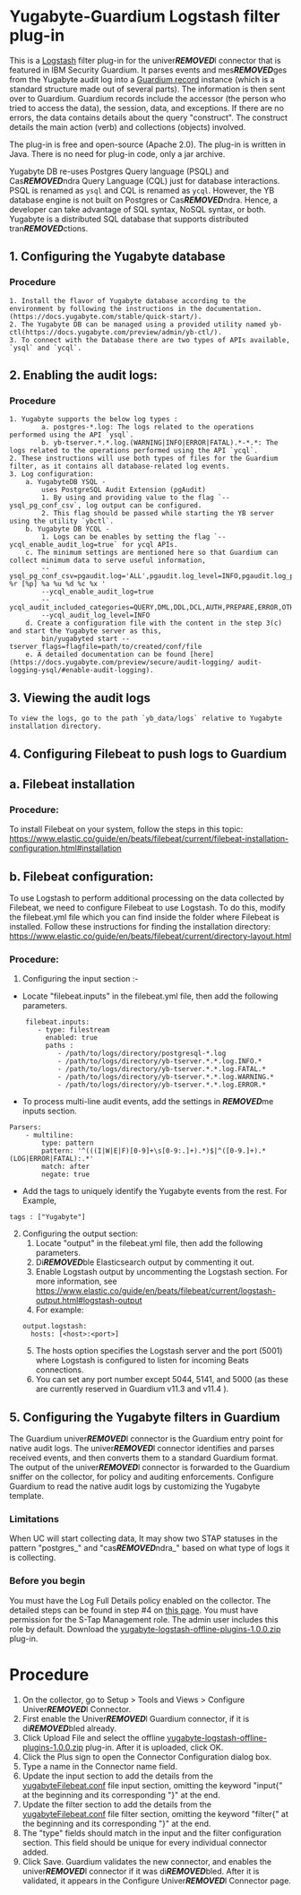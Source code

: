 # Yugabyte-Guardium Logstash filter plug-in

This is a [Logstash](https://github.com/elastic/logstash) filter plug-in for the univer***REMOVED***l connector that is featured in IBM Security Guardium. It parses events and mes***REMOVED***ges from the Yugabyte audit log into a [Guardium record](https://github.com/IBM/univer***REMOVED***l-connectors/blob/main/common/src/main/java/com/ibm/guardium/univer***REMOVED***lconnector/commons/structures/Record.java) instance (which is a standard structure made out of several parts). The information is then sent over to Guardium. Guardium records include the accessor (the person who tried to access the data), the session, data, and exceptions. If there are no errors, the data contains details about the query "construct". The construct details the main action (verb) and collections (objects) involved.

The plug-in is free and open-source (Apache 2.0). The plug-in is written in Java. There is no need for plug-in code, only a jar archive.

Yugabyte DB re-uses Postgres Query language (PSQL) and Cas***REMOVED***ndra Query Language (CQL) just for database interactions. PSQL is renamed as `ysql` and CQL is renamed as `ycql`. However, the YB database engine is not built on Postgres or Cas***REMOVED***ndra. 
Hence, a developer can take advantage of SQL syntax, NoSQL syntax, or both. Yugabyte is a distributed SQL database that supports distributed tran***REMOVED***ctions.

## 1. Configuring the Yugabyte database

### Procedure
```
1. Install the flavor of Yugabyte database according to the environment by following the instructions in the documentation.(https://docs.yugabyte.com/stable/quick-start/).
2. The Yugabyte DB can be managed using a provided utility named yb-ctl(https://docs.yugabyte.com/preview/admin/yb-ctl/).
3. To connect with the Database there are two types of APIs available, `ysql` and `ycql`.
```
## 2. Enabling the audit logs:

### Procedure
```
1. Yugabyte supports the below log types :
		a. postgres-*.log: The logs related to the operations performed using the API `ysql`.
		b. yb-tserver.*.*.log.(WARNING|INFO|ERROR|FATAL).*-*.*: The logs related to the operations performed using the API `ycql`.
2. These instructions will use both types of files for the Guardium filter, as it contains all database-related log events.
3. Log configuration: 
    a. YugabyteDB YSQL -
        uses PostgreSQL Audit Extension (pgAudit)
        1. By using and providing value to the flag `--ysql_pg_conf_csv`, log output can be configured.
        2. This flag should be passed while starting the YB server using the utility `ybctl`.
    b. Yugabyte DB YCQL -
        1. Logs can be enables by setting the flag `--ycql_enable_audit_log=true` for ycql APIs.
    c. The minimum settings are mentioned here so that Guardium can collect minimum data to serve useful information,
        --ysql_pg_conf_csv=pgaudit.log='ALL',pgaudit.log_level=INFO,pgaudit.log_parameter=true,pgaudit.log_relation=on,log_line_prefix='%n %r [%p] %a %u %d %c %x '
        --ycql_enable_audit_log=true
        --ycql_audit_included_categories=QUERY,DML,DDL,DCL,AUTH,PREPARE,ERROR,OTHER
        --ycql_audit_log_level=INFO
    d. Create a configuration file with the content in the step 3(c) and start the Yugabyte server as this,
        bin/yugabyted start --tserver_flags=flagfile=path/to/created/conf/file
    e. A detailed documentation can be found [here](https://docs.yugabyte.com/preview/secure/audit-logging/	audit-logging-ysql/#enable-audit-logging).
```
## 3. Viewing the audit logs
```
To view the logs, go to the path `yb_data/logs` relative to Yugabyte installation directory.
```
## 4. Configuring Filebeat to push logs to Guardium

## a. Filebeat installation

### Procedure:

To install Filebeat on your system, follow the steps in this topic:
    https://www.elastic.co/guide/en/beats/filebeat/current/filebeat-installation-configuration.html#installation

## b. Filebeat configuration:

To use Logstash to perform additional processing on the data collected by Filebeat, we need to configure Filebeat to use Logstash. To do this, modify the filebeat.yml file which you can find inside the folder where Filebeat is installed. Follow these instructions for finding the installation directory: https://www.elastic.co/guide/en/beats/filebeat/current/directory-layout.html

### Procedure:

1. Configuring the input section :-

* Locate "filebeat.inputs" in the filebeat.yml file, then add the following parameters.
```
    filebeat.inputs:
       - type: filestream
         enabled: true
         paths : 
            - /path/to/logs/directory/postgresql-*.log
            - /path/to/logs/directory/yb-tserver.*.*.log.INFO.*
            - /path/to/logs/directory/yb-tserver.*.*.log.FATAL.*
            - /path/to/logs/directory/yb-tserver.*.*.log.WARNING.*
            - /path/to/logs/directory/yb-tserver.*.*.log.ERROR.*
```
* To process multi-line audit events, add the settings in ***REMOVED***me inputs section.
```
Parsers:
    - multiline:
        type: pattern
        pattern: '^(((I|W|E|F)[0-9]+\s[0-9:.]+).*)$|^([0-9.]+).*(LOG|ERROR|FATAL):.*'
        match: after
        negate: true
```
* Add the tags to uniquely identify the Yugabyte events from the rest. For Example,
```
tags : ["Yugabyte"]
```

2. Configuring the output section:
   1. Locate "output" in the filebeat.yml file, then add the following parameters. 
   2. Di***REMOVED***ble Elasticsearch output by commenting it out. 
   3. Enable Logstash output by uncommenting the Logstash section. For more information, see https://www.elastic.co/guide/en/beats/filebeat/current/logstash-output.html#logstash-output
   4. For example:
	```
	output.logstash:
      hosts: [<host>:<port>]
	```
   5. The hosts option specifies the Logstash server and the port (5001) where Logstash is configured to listen for incoming Beats connections. 
   6. You can set any port number except 5044, 5141, and 5000 (as these are currently reserved in Guardium v11.3 and v11.4 ).

## 5. Configuring the Yugabyte filters in Guardium

The Guardium univer***REMOVED***l connector is the Guardium entry point for native audit logs. The univer***REMOVED***l connector identifies and parses received events, and then converts them to a standard Guardium format. The output of the univer***REMOVED***l connector is forwarded to the Guardium sniffer on the collector, for policy and auditing enforcements. Configure Guardium to read the native audit logs by customizing the Yugabyte template.

### Limitations
When UC will start collecting data, It may show two STAP statuses in the pattern "postgres_<server-host-name>" and "cas***REMOVED***ndra_<server-host-name>" based on what type of logs it is collecting.

### Before you begin

 You must have the Log Full Details policy enabled on the collector. The detailed steps can be found in step #4 on [this page](https://www.ibm.com/docs/en/guardium/11.4?topic=dpi-installing-testing-filter-input-plug-in-staging-guardium-system).
 You must have permission for the S-Tap Management role. The admin user includes this role by default.
 Download the [yugabyte-logstash-offline-plugins-1.0.0.zip](https://github.ibm.com/Activity-Insights/univer***REMOVED***l-connectors/blob/master/filter-plugin/logstash-filter-yugabyte-guardium/YugabytedbOverFilebeatPackage/YugabyteDB/yugabytedb-logstash-offline-plugins-1.0.0.zip) plug-in.

# Procedure

1. On the collector, go to Setup > Tools and Views > Configure Univer***REMOVED***l Connector.
2. First enable the Univer***REMOVED***l Guardium connector, if it is di***REMOVED***bled already.
3. Click Upload File and select the offline [yugabyte-logstash-offline-plugins-1.0.0.zip](https://github.ibm.com/Activity-Insights/univer***REMOVED***l-connectors/blob/master/filter-plugin/logstash-filter-yugabyte-guardium/YugabytedbOverFilebeatPackage/YugabyteDB/yugabytedb-logstash-offline-plugins-1.0.0.zip) plug-in. After it is uploaded, click OK.
4. Click the Plus sign to open the Connector Configuration dialog box.
5. Type a name in the Connector name field.
6. Update the input section to add the details from the [yugabyteFilebeat.conf](https://github.ibm.com/Activity-Insights/univer***REMOVED***l-connectors/blob/master/filter-plugin/logstash-filter-yugabyte-guardium/yugabyteFilebeat.conf) file input section, omitting the keyword "input{" at the beginning and its corresponding "}" at the end.
7. Update the filter section to add the details from the [yugabyteFilebeat.conf](https://github.ibm.com/Activity-Insights/univer***REMOVED***l-connectors/blob/master/filter-plugin/logstash-filter-Yugabyte-guardium/yugabyteFilebeat.conf)  file filter section, omitting the keyword "filter{" at the beginning and its corresponding "}" at the end.
8. The "type" fields should match in the input and the filter configuration section. This field should be unique for  every individual connector added.
9. Click Save. Guardium validates the new connector, and enables the univer***REMOVED***l connector if it was di***REMOVED***bled. After it is validated, it appears in the Configure Univer***REMOVED***l Connector page.


